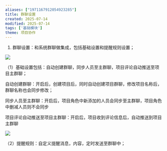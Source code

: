 ```yaml
---
aliases: ["1971167912054923285"]
title: 群聊设置
created: 2025-07-14
modified: 2025-07-14
tags: ['基础模块']
theme: 项目协作
---
```


1. 群聊设置：和系统群聊做集成，包括基础设置和提醒规则设置；

![](https://myhelpdoc.oss-cn-heyuan.aliyuncs.com/mdimages/0fe0f08ca06ab3cd1217417b629dd952.jpg)

（1）基础设置包括：自动创建群聊，同步人员至主群聊，项目评论自动推送至项目主群聊；

自动创建群聊：开启后，创建项目后，同时自动创建项目群聊，修改项目名称后，群聊名称也会同步修改；

同步人员至主群聊：开启后，项目角色中新添加的人员会同步至主群聊，项目角色中删减人员则不会同步

项目评论自动推送至项目主群聊：开启后，项目收到评论信息后，自动推送到项目主群聊

![](https://myhelpdoc.oss-cn-heyuan.aliyuncs.com/mdimages/559ddbd39ddda13e1d12912381f1b37f.jpg)

（2）提醒规则：自定义提醒消息，内容，定时发送至群聊中；

